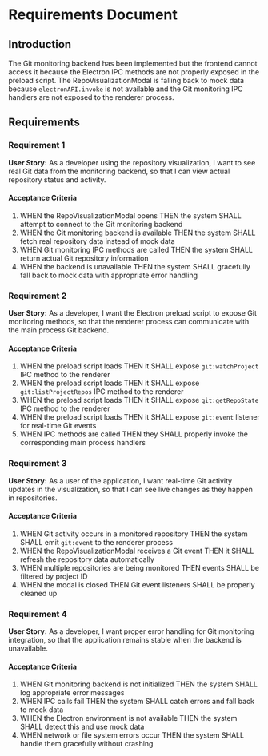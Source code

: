# Requirements Document

## Introduction

The Git monitoring backend has been implemented but the frontend cannot access it because the Electron IPC methods are not properly exposed in the preload script. The RepoVisualizationModal is falling back to mock data because `electronAPI.invoke` is not available and the Git monitoring IPC handlers are not exposed to the renderer process.

## Requirements

### Requirement 1

**User Story:** As a developer using the repository visualization, I want to see real Git data from the monitoring backend, so that I can view actual repository status and activity.

#### Acceptance Criteria

1. WHEN the RepoVisualizationModal opens THEN the system SHALL attempt to connect to the Git monitoring backend
2. WHEN the Git monitoring backend is available THEN the system SHALL fetch real repository data instead of mock data
3. WHEN Git monitoring IPC methods are called THEN the system SHALL return actual Git repository information
4. WHEN the backend is unavailable THEN the system SHALL gracefully fall back to mock data with appropriate error handling

### Requirement 2

**User Story:** As a developer, I want the Electron preload script to expose Git monitoring methods, so that the renderer process can communicate with the main process Git backend.

#### Acceptance Criteria

1. WHEN the preload script loads THEN it SHALL expose `git:watchProject` IPC method to the renderer
2. WHEN the preload script loads THEN it SHALL expose `git:listProjectRepos` IPC method to the renderer  
3. WHEN the preload script loads THEN it SHALL expose `git:getRepoState` IPC method to the renderer
4. WHEN the preload script loads THEN it SHALL expose `git:event` listener for real-time Git events
5. WHEN IPC methods are called THEN they SHALL properly invoke the corresponding main process handlers

### Requirement 3

**User Story:** As a user of the application, I want real-time Git activity updates in the visualization, so that I can see live changes as they happen in repositories.

#### Acceptance Criteria

1. WHEN Git activity occurs in a monitored repository THEN the system SHALL emit `git:event` to the renderer process
2. WHEN the RepoVisualizationModal receives a Git event THEN it SHALL refresh the repository data automatically
3. WHEN multiple repositories are being monitored THEN events SHALL be filtered by project ID
4. WHEN the modal is closed THEN Git event listeners SHALL be properly cleaned up

### Requirement 4

**User Story:** As a developer, I want proper error handling for Git monitoring integration, so that the application remains stable when the backend is unavailable.

#### Acceptance Criteria

1. WHEN Git monitoring backend is not initialized THEN the system SHALL log appropriate error messages
2. WHEN IPC calls fail THEN the system SHALL catch errors and fall back to mock data
3. WHEN the Electron environment is not available THEN the system SHALL detect this and use mock data
4. WHEN network or file system errors occur THEN the system SHALL handle them gracefully without crashing